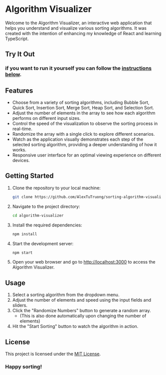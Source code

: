 # Algorithm Visualizer

Welcome to the Algorithm Visualizer, an interactive web application that helps you understand and visualize various sorting algorithms. It was created with the intention of enhancing my knowledge of React and learning TypeScript.

## Try It Out


### if you want to run it yourself you can follow the [instructions below](#getting-started).


## Features

- Choose from a variety of sorting algorithms, including Bubble Sort, Quick Sort, Insertion Sort, Merge Sort, Heap Sort, and Selection Sort.
- Adjust the number of elements in the array to see how each algorithm performs on different input sizes.
- Control the speed of the visualization to observe the sorting process in real-time.
- Randomize the array with a single click to explore different scenarios.
- Watch as the application visually demonstrates each step of the selected sorting algorithm, providing a deeper understanding of how it works.
- Responsive user interface for an optimal viewing experience on different devices.

## Getting Started

1. Clone the repository to your local machine:

    ```bash
    git clone https://github.com/AlexTuTruong/sorting-algorithm-visualizer.git
    ```

2. Navigate to the project directory:

    ```bash
    cd algorithm-visualizer
    ```

3. Install the required dependencies:

    ```bash
    npm install
    ```

4. Start the development server:

    ```bash
    npm start
    ```

5. Open your web browser and go to [http://localhost:3000](http://localhost:3000) to access the Algorithm Visualizer.

## Usage

1. Select a sorting algorithm from the dropdown menu.
2. Adjust the number of elements and speed using the input fields and sliders.
3. Click the "Randomize Numbers" button to generate a random array.
    - (This is also done automatically upon changing the number of elements)
4. Hit the "Start Sorting" button to watch the algorithm in action.

## License

This project is licensed under the [MIT License](LICENSE).

### Happy sorting!
